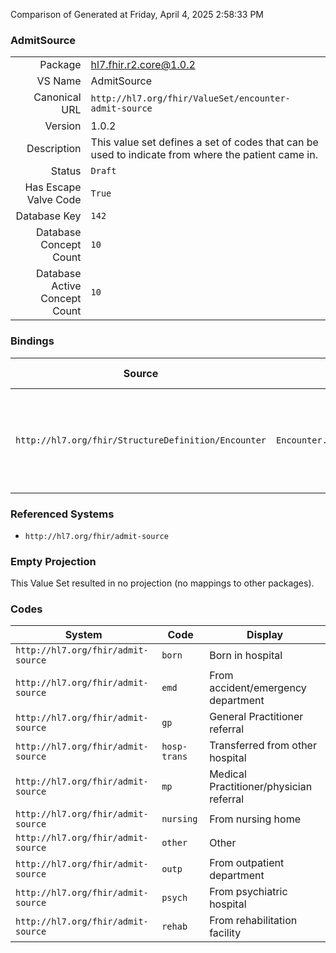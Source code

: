 Comparison of 
Generated at Friday, April 4, 2025 2:58:33 PM

### AdmitSource

|      |     |
| ---: | --- |
| Package | hl7.fhir.r2.core@1.0.2 |
| VS Name | AdmitSource |
| Canonical URL | `http://hl7.org/fhir/ValueSet/encounter-admit-source` |
| Version | 1.0.2 |
| Description | This value set defines a set of codes that can be used to indicate from where the patient came in. |
| Status | `Draft` |
| Has Escape Valve Code | `True` |
| Database Key | `142` |
| Database Concept Count | `10` |
| Database Active Concept Count | `10` |
### Bindings

| Source | Element | Binding | Strength | Element Short |
| ------ | ------- | ------- | -------- | ------------- |
| `http://hl7.org/fhir/StructureDefinition/Encounter` | `Encounter.hospitalization.admitSource` | `http://hl7.org/fhir/ValueSet/encounter-admit-source` | `Preferred` | From where patient was admitted (physician referral, transfer) |

### Referenced Systems

* `http://hl7.org/fhir/admit-source`
### Empty Projection

This Value Set resulted in no projection (no mappings to other packages).

### Codes

| System | Code | Display |
| ------ | ---- | ------- |
| `http://hl7.org/fhir/admit-source` | `born` | Born in hospital |
| `http://hl7.org/fhir/admit-source` | `emd` | From accident/emergency department |
| `http://hl7.org/fhir/admit-source` | `gp` | General Practitioner referral |
| `http://hl7.org/fhir/admit-source` | `hosp-trans` | Transferred from other hospital |
| `http://hl7.org/fhir/admit-source` | `mp` | Medical Practitioner/physician referral |
| `http://hl7.org/fhir/admit-source` | `nursing` | From nursing home |
| `http://hl7.org/fhir/admit-source` | `other` | Other |
| `http://hl7.org/fhir/admit-source` | `outp` | From outpatient department |
| `http://hl7.org/fhir/admit-source` | `psych` | From psychiatric hospital |
| `http://hl7.org/fhir/admit-source` | `rehab` | From rehabilitation facility |
